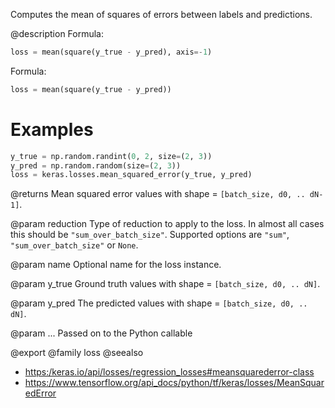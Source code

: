 Computes the mean of squares of errors between labels and predictions.

@description
Formula:

```python
loss = mean(square(y_true - y_pred), axis=-1)
```

Formula:

```python
loss = mean(square(y_true - y_pred))
```

# Examples
```python
y_true = np.random.randint(0, 2, size=(2, 3))
y_pred = np.random.random(size=(2, 3))
loss = keras.losses.mean_squared_error(y_true, y_pred)
```

@returns
    Mean squared error values with shape = `[batch_size, d0, .. dN-1]`.

@param reduction
Type of reduction to apply to the loss. In almost all cases
this should be `"sum_over_batch_size"`.
Supported options are `"sum"`, `"sum_over_batch_size"` or `None`.

@param name
Optional name for the loss instance.

@param y_true
Ground truth values with shape = `[batch_size, d0, .. dN]`.

@param y_pred
The predicted values with shape = `[batch_size, d0, .. dN]`.

@param ...
Passed on to the Python callable

@export
@family loss
@seealso
+ <https:/keras.io/api/losses/regression_losses#meansquarederror-class>
+ <https://www.tensorflow.org/api_docs/python/tf/keras/losses/MeanSquaredError>
